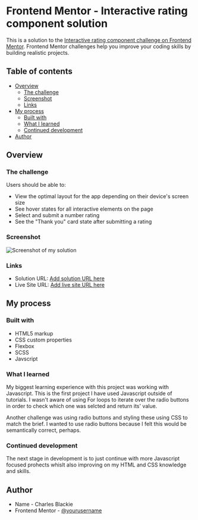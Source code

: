 # Frontend Mentor - Interactive rating component solution

This is a solution to the [Interactive rating component challenge on Frontend Mentor](https://www.frontendmentor.io/challenges/interactive-rating-component-koxpeBUmI). Frontend Mentor challenges help you improve your coding skills by building realistic projects. 

## Table of contents

- [Overview](#overview)
  - [The challenge](#the-challenge)
  - [Screenshot](#screenshot)
  - [Links](#links)
- [My process](#my-process)
  - [Built with](#built-with)
  - [What I learned](#what-i-learned)
  - [Continued development](#continued-development)
- [Author](#author)


## Overview

### The challenge

Users should be able to:

- View the optimal layout for the app depending on their device's screen size
- See hover states for all interactive elements on the page
- Select and submit a number rating
- See the "Thank you" card state after submitting a rating

### Screenshot

![Screenshot of my solution](./screenshot.jpg)

### Links

- Solution URL: [Add solution URL here](https://your-solution-url.com)
- Live Site URL: [Add live site URL here](https://your-live-site-url.com)

## My process

### Built with

- HTML5 markup
- CSS custom properties
- Flexbox
- SCSS
- Javscript

### What I learned

My biggest learning experience with this project was working with Javascript. This is the first project I have used Javascript outside of tutorials. I wasn't aware of using For loops to iterate over the radio buttons in order to check which one was selcted and return its' value. 

Another challenge was using radio buttons and styling these using CSS to match the brief. I wanted to use radio buttons because I felt this would be semantically correct, perhaps.

### Continued development

The next stage in development is to just continue with more Javascript focused prohects whislt also improving on my HTML and CSS knowledge and skills.


## Author

- Name - Charles Blackie
- Frontend Mentor - [@yourusername](https://www.frontendmentor.io/profile/yourusername)
